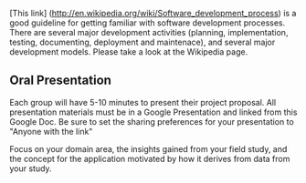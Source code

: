 


[This link] (http://en.wikipedia.org/wiki/Software_development_process) is a good guideline for getting familiar with software development processes. There are several major development activities (planning, implementation, testing, documenting, deployment and maintenace), and several major development models. Please take a look at the Wikipedia page.




## Oral Presentation

Each group will have 5-10 minutes to present their project proposal. All presentation materials must
be in a Google Presentation and linked from this Google Doc. Be sure to set the sharing preferences for your presentation to "Anyone with the link"

Focus on your domain area, the insights gained from your field study, and the concept for the
application motivated by how it derives from data from your study.


